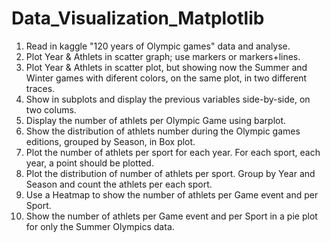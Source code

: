# Data_Visualization_Matplotlib

1. Read in kaggle "120 years of Olympic games" data and analyse.
2. Plot Year & Athlets in scatter graph; use markers or markers+lines.
3. Plot Year & Athlets in scatter plot, but showing now the Summer and Winter games with diferent colors, on the same plot, in two different traces.
4. Show in subplots and display the previous variables side-by-side, on two colums.
5. Display the number of athlets per Olympic Game using barplot.
6. Show the distribution of athlets number during the Olympic games editions, grouped by Season, in Box plot.
7. Plot the number of athlets per sport for each year. For each sport, each year, a point should be plotted.
8. Plot the distribution of number of athlets per sport. Group by Year and Season and count the athlets per each sport.
9. Use a Heatmap to show the number of athlets per Game event and per Sport.
10. Show the number of athlets per Game event and per Sport in a pie plot for only the Summer Olympics data.

